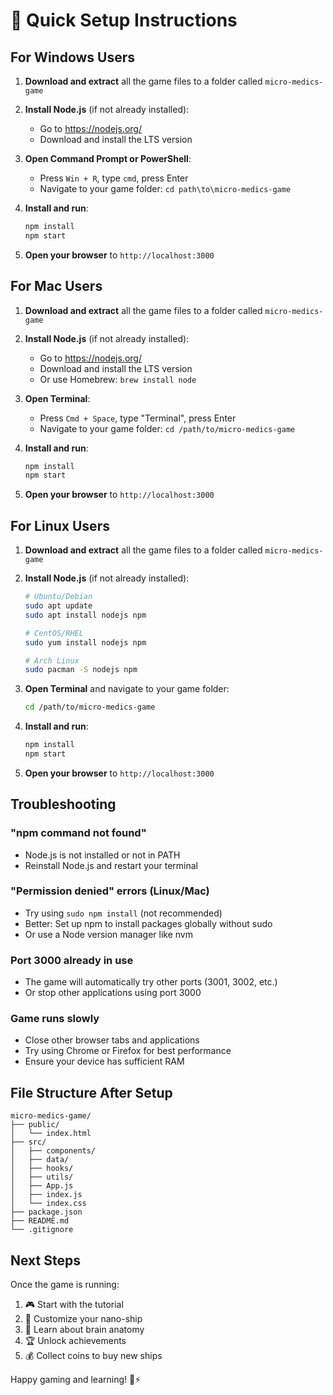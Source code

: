 # 🚀 Quick Setup Instructions

## For Windows Users

1. **Download and extract** all the game files to a folder called `micro-medics-game`

2. **Install Node.js** (if not already installed):
   - Go to https://nodejs.org/
   - Download and install the LTS version

3. **Open Command Prompt or PowerShell**:
   - Press `Win + R`, type `cmd`, press Enter
   - Navigate to your game folder: `cd path\to\micro-medics-game`

4. **Install and run**:
   ```bash
   npm install
   npm start
   ```

5. **Open your browser** to `http://localhost:3000`

## For Mac Users

1. **Download and extract** all the game files to a folder called `micro-medics-game`

2. **Install Node.js** (if not already installed):
   - Go to https://nodejs.org/
   - Download and install the LTS version
   - Or use Homebrew: `brew install node`

3. **Open Terminal**:
   - Press `Cmd + Space`, type "Terminal", press Enter
   - Navigate to your game folder: `cd /path/to/micro-medics-game`

4. **Install and run**:
   ```bash
   npm install
   npm start
   ```

5. **Open your browser** to `http://localhost:3000`

## For Linux Users

1. **Download and extract** all the game files to a folder called `micro-medics-game`

2. **Install Node.js** (if not already installed):
   ```bash
   # Ubuntu/Debian
   sudo apt update
   sudo apt install nodejs npm
   
   # CentOS/RHEL
   sudo yum install nodejs npm
   
   # Arch Linux
   sudo pacman -S nodejs npm
   ```

3. **Open Terminal** and navigate to your game folder:
   ```bash
   cd /path/to/micro-medics-game
   ```

4. **Install and run**:
   ```bash
   npm install
   npm start
   ```

5. **Open your browser** to `http://localhost:3000`

## Troubleshooting

### "npm command not found"
- Node.js is not installed or not in PATH
- Reinstall Node.js and restart your terminal

### "Permission denied" errors (Linux/Mac)
- Try using `sudo npm install` (not recommended)
- Better: Set up npm to install packages globally without sudo
- Or use a Node version manager like nvm

### Port 3000 already in use
- The game will automatically try other ports (3001, 3002, etc.)
- Or stop other applications using port 3000

### Game runs slowly
- Close other browser tabs and applications
- Try using Chrome or Firefox for best performance
- Ensure your device has sufficient RAM

## File Structure After Setup

```
micro-medics-game/
├── public/
│   └── index.html
├── src/
│   ├── components/
│   ├── data/
│   ├── hooks/
│   ├── utils/
│   ├── App.js
│   ├── index.js
│   └── index.css
├── package.json
├── README.md
└── .gitignore
```

## Next Steps

Once the game is running:
1. 🎮 Start with the tutorial
2. 🚀 Customize your nano-ship
3. 🧠 Learn about brain anatomy
4. 🏆 Unlock achievements
5. 💰 Collect coins to buy new ships

Happy gaming and learning! 🧠⚡